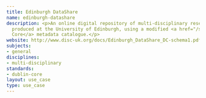 ```yaml
---
title: Edinburgh DataShare
name: edinburgh-datashare
description: <p>An online digital repository of multi-disciplinary research datasets
  produced at the University of Edinburgh, using a modified <a href="/standards/dublin-core.html">Dublin
  Core</a> metadata catalogue.</p>
website: http://www.disc-uk.org/docs/Edinburgh_DataShare_DC-schema1.pdf
subjects:
- general
disciplines:
- multi-disciplinary
standards:
- dublin-core
layout: use_case
type: use_case
---
```


